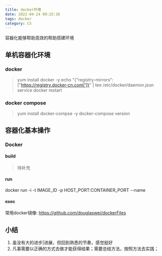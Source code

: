```yaml
---
title: docker环境
date: 2022-04-24 09:25:16
tags: docker
category: CS
---
```


容器化能够帮助高效的帮助搭建环境

## 单机容器化环境
### docker
> yum install docker -y
> echo "{\"registry-mirrors\": [\"https://registry.docker-cn.com\"]}" | tee /etc/docker/daemon.json
> service docker restart

### docker compose
>yum install docker-compse -y
docker-compose version

## 容器化基本操作
### Docker
#### build
> 待补充
#### run
docker run -i -t IMAGE_ID -p HOST_PORT:CONTAINER_PORT --name 
#### exec

常用docker镜像: https://github.com/douglaswei/dockerFiles

## 小结
1. 虽没有大的进步|进展，但回到熟悉的节奏，感觉挺好
2. 凡事需要以正确的方式去做才能获得结果；需要总结方法，按照方法去实践；
